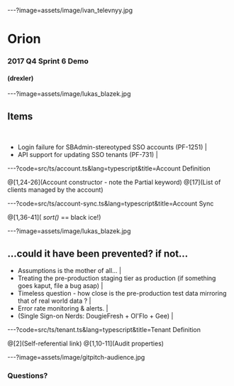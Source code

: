 ---?image=assets/image/ivan_televnyy.jpg

# Orion

### 2017 Q4 Sprint 6 Demo 
####   (drexler)

---?image=assets/image/lukas_blazek.jpg

## Items

<br>

- Login failure for SBAdmin-stereotyped SSO accounts (PF-1251) |
- API support for updating SSO tenants (PF-731) |

---?code=src/ts/account.ts&lang=typescript&title=Account Definition

@[1,24-26](Account constructor - note the Partial keyword)
@[17](List of clients managed by the account)

---?code=src/ts/account-sync.ts&lang=typescript&title=Account Sync

@[1,36-41]( *sort()* == black ice!)

---?image=assets/image/lukas_blazek.jpg

## ...could it have been prevented? if not...

- Assumptions is the mother of all...  | 
- Treating the pre-production staging tier as production (if something goes kaput, file a bug asap) |
- Timeless question - how close is the pre-production test data mirroring that of real world data ? |
- Error rate monitoring & alerts. |
- (Single Sign-on Nerds: DougieFresh + Ol'Flo + Gee) |

---?code=src/ts/tenant.ts&lang=typescript&title=Tenant Definition

@[2](Self-referential link)
@[1,10-11](Audit properties)

---?image=assets/image/gitpitch-audience.jpg


### Questions?

<br>


